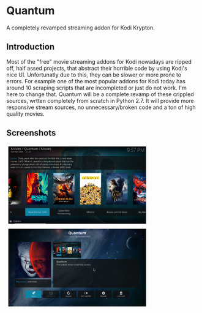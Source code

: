 # Quantum
A completely revamped streaming addon for Kodi Krypton.

## Introduction
Most of the "free" movie streaming addons for Kodi nowadays are ripped off, half assed projects, that abstract their horrible code by using Kodi's nice UI. Unfortunatly due to this, they can be slower or more prone to errors. For example one of the most popular addons for Kodi today has around 10 scraping scripts that are incompleted or just do not work. I'm here to change that. Quantum will be a complete revamp of these crippled sources, wrtten completely from scratch in Python 2.7. It will provide more responsive stream sources, no unnecessary/broken code and a ton of high quality movies.

## Screenshots
<img src="resources/media/screenshot1.png" width="360" style="margin:1%;"><img src="resources/media/screenshot2.png" width="360" style="margin:1%;">
